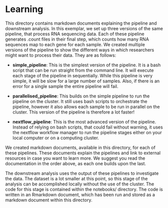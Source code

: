 # Learning

This directory contains markdown documents explaining the pipeline and downstream analysis. In this exemplar, we set up three versions of the same pipeline, that process RNA sequencing data. Each of these pipeline generates .count files in their final step, which counts how many RNA sequences map to each gene for each sample. We created multiple versions of the pipeline to show the different ways in which researchers might want to process their data. They are as follows:

 - **simple_pipeline**: This is the simplest version of the pipeline. It is a bash script that can be run straight from the command line. It will execute each stage of the pipeline in sequentially. While this pipeline is very simple, it will be slow for a large number of samples. Also, if there is an error for a single sample the entire pipeline will fail.

 - **parallelised_pipeline**: This builds on the simple pipeline to run the pipeline on the cluster. It still uses bash scripts to orchestrate the pipeline, however it also allows each sample to be run in parallel on the cluster. This version of the pipeline is therefore a lot faster!

 - **nextflow_pipeline**: This is the most advanced version of the pipeline. Instead of relying on bash scripts, that could fail without warning, it uses the nextflow workflow manager to run the pipeline stages either on your local computer or on a computing cluster. 

 We created markdown documents, available in this directory, for each of these pipelines. These documents explain the pipelines and link to external resources in case you want to learn more. We suggest you read the documentation in the order above, as each one builds upon the last.

The downstream analysis uses the output of these pipelines to investigate the data. The dataset is a lot smaller at this point, so this stage of the analysis can be accomplished locally without the use of the cluster. The code for this stage is contained within the notebooks/ directory. The code is written in an Rmarkdown document, which has been run and stored as a markdown document within this directory. 
